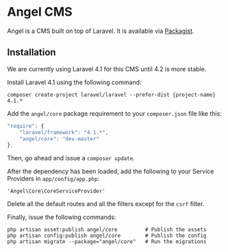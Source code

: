 Angel CMS
=====
Angel is a CMS built on top of Laravel.  It is available via [Packagist](https://packagist.org/packages/angel/core).

Installation
------------
We are currently using Laravel 4.1 for this CMS until 4.2 is more stable.

Install Laravel 4.1 using the following command:
```
composer create-project laravel/laravel --prefer-dist {project-name} 4.1.*
```

Add the `angel/core` package requirement to your `composer.json` file like this:
```javascript
"require": {
    "laravel/framework": "4.1.*",
    "angel/core": "dev-master"
},
```

Then, go ahead and issue a `composer update`.

After the dependency has been loaded, add the following to your Service Providers in `app/config/app.php`:
```
'Angel\Core\CoreServiceProvider'
```

Delete all the default routes and all the filters except for the `csrf` filter.

Finally, issue the following commands:
```
php artisan asset:publish angel/core         # Publish the assets
php artisan config:publish angel/core        # Publish the config
php artisan migrate --package="angel/core"   # Run the migrations
```
